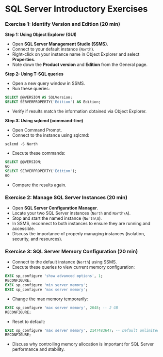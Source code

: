 
# SQL Server Introductory Exercises

### Exercise 1: Identify Version and Edition (20 min)

**Step 1: Using Object Explorer (GUI)**
- Open **SQL Server Management Studio (SSMS)**.
- Connect to your default instance (`North`).
- Right-click on your instance name in Object Explorer and select **Properties**.
- Note down the **Product version** and **Edition** from the General page.

**Step 2: Using T-SQL queries**
- Open a new query window in SSMS.
- Run these queries:
```sql
SELECT @@VERSION AS SQLVersion;
SELECT SERVERPROPERTY('Edition') AS Edition;
```
- Verify if results match the information obtained via Object Explorer.

**Step 3: Using sqlcmd (command-line)**
- Open Command Prompt.
- Connect to the instance using sqlcmd:
```shell
sqlcmd -S North
```
- Execute these commands:
```sql
SELECT @@VERSION;
GO
SELECT SERVERPROPERTY('Edition');
GO
```
- Compare the results again.

### Exercise 2: Manage SQL Server Instances (20 min)
- Open **SQL Server Configuration Manager**.
- Locate your two SQL Server instances (`North` and `North\A`).
- Stop and start the named instance (`North\A`).
- In SSMS, reconnect to both instances to ensure they are running and accessible.
- Discuss the importance of properly managing instances (isolation, security, and resources).

### Exercise 3: SQL Server Memory Configuration (20 min)
- Connect to the default instance (`North`) using SSMS.
- Execute these queries to view current memory configuration:
```sql
EXEC sp_configure 'show advanced options', 1;
RECONFIGURE;
EXEC sp_configure 'min server memory';
EXEC sp_configure 'max server memory';
```
- Change the max memory temporarily:
```sql
EXEC sp_configure 'max server memory', 2048; -- 2 GB
RECONFIGURE;
```
- Reset to default:
```sql
EXEC sp_configure 'max server memory', 2147483647; -- Default unlimited
RECONFIGURE;
```
- Discuss why controlling memory allocation is important for SQL Server performance and stability.

